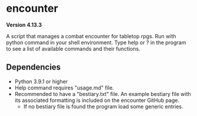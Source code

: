 # encounter

**Version 4.13.3**

A script that manages a combat encounter for tabletop rpgs.
Run with python command in your shell environment.
Type help or ? in the program to see a list of available commands and their functions.

## Dependencies
* Python 3.9.1 or higher
* Help command requires "usage.md" file.
* Recommended to have a "bestiary.txt" file. An example bestiary file with its associated formatting is included on the encounter GitHub page.
  * If no bestiary file is found the program load some generic entries.
